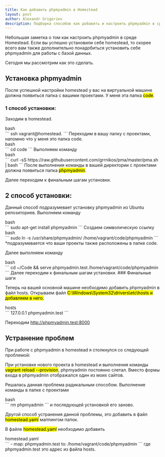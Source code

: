 ```yaml
---
title: Как добавить phpmyadmin в Homestead
layout: post
author: Alexandr Grigoriev
description: Подборка способов как добавить и настроить phpmyadmin в среде Homestead.
---
```


Небольшая заметка о том как настроить phpmyadmin в среде Homestead. Если вы успешно установили себе homestead, то скорее всего вам также дополнительно понадобиться установить себе phpmyadmin для работы с базой данных.

Сегодня мы рассмотрим как это сделать.

## Установка phpmyadmin

После успешной настройки homestead у вас на виртуальной машине должна появиться папка с вашими проектами. У меня эта папка <mark>code</mark>.

### 1 способ установки:

Заходим в homestead.
<div class="filename">bash</div>
```
ssh vagrant@homestead.
```
Переходим в вашу папку с проектами, напомню что у меня это папка code. 
<div class="filename">bash</div>
```
cd code
```
Выполняем команду
<div class="filename">bash</div>
```
curl -sS https://raw.githubusercontent.com/grrnikos/pma/master/pma.sh | bash
```
После выполнения команды в вашей директории с проектами должна появиться папка <mark>phpmyadmin</mark>.

Далее переходим к финальным шагам установки.

## 2 способ установки: 

Данный способ подразумевает установку phpmyadmin из Ubuntu репозиториев. Выполняем команду
<div class="filename">bash</div>
```
sudo apt-get install phpmyadmin
```
Создаем символическую ссылку
<div class="filename">bash</div>
```
sudo ln -s /usr/share/phpmyadmin/ /home/vagrant/code/phpmyadmin
```
*подразумевается что ваши проекты также расположены в папке code.

Далее выполняем команду
<div class="filename">bash</div>
```
cd ~/Code && serve phpmyadmin.test /home/vagrant/code/phpmyadmin
```
Далее переходим к финальным шагам установки.
### Финальные шаги

Теперь на  вашей основной машине необходимо добавить phpmyadmin в файл hosts. Открываем файл <mark>C:\Windows\System32\drivers\etc\hosts и добавляем в него.</mark>
<div class="filename">hosts</div>
```
127.0.0.1 phpmyadmin.test
```

Переходим http://phpmyadmin.test:8000

## Устранение проблем

При работе с phpmyadmin в homestead я столкнулся со следующей проблемой:

При установке нового проекта в homestead и выполнения команды <mark>vagrant reload --provision</mark>, phpmyadmin постоянно слетал. Вместо формы входа в phpmyadmin отображался один из моих сайтов.

Решалась данная проблема радикальным способом. Выполнение команды в папке с проектами
<div class="filename">bash</div>
```
rm phpmyadmin
```
и последующей установкой его заново.

Другой способ устранения данной проблемы, это добавить в файл <mark>homestead.yaml</mark> маппингом папок.

В файле <mark>homestead.yaml</mark> необходимо добавить
<div class="filename">homestead.yaml</div>
```
   	- map: phpmyadmin.test
      	to: /home/vagrant/code/phpmyadmin
```
где phpmyadmin.test это адрес из файла hosts.
